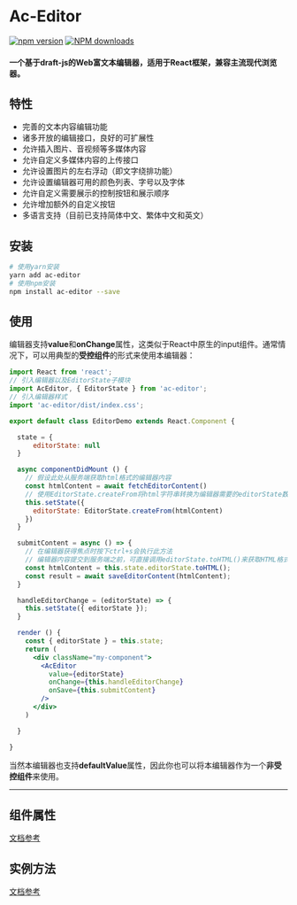 # Ac-Editor

[![npm version](https://img.shields.io/npm/v/ac-editor.svg)](https://www.npmjs.com/package/ac-editor)
[![NPM downloads](http://img.shields.io/npm/dt/ac-editor.svg?style=flat)](https://npmjs.org/package/ac-editor)


#### 一个基于draft-js的Web富文本编辑器，适用于React框架，兼容主流现代浏览器。


## 特性
- 完善的文本内容编辑功能
- 诸多开放的编辑接口，良好的可扩展性
- 允许插入图片、音视频等多媒体内容
- 允许自定义多媒体内容的上传接口
- 允许设置图片的左右浮动（即文字绕排功能）
- 允许设置编辑器可用的颜色列表、字号以及字体
- 允许自定义需要展示的控制按钮和展示顺序
- 允许增加额外的自定义按钮
- 多语言支持（目前已支持简体中文、繁体中文和英文）

## 安装
```bash
# 使用yarn安装
yarn add ac-editor
# 使用npm安装
npm install ac-editor --save
```
## 使用

编辑器支持**value**和**onChange**属性，这类似于React中原生的input组件。通常情况下，可以用典型的**受控组件**的形式来使用本编辑器：

```jsx
import React from 'react';
// 引入编辑器以及EditorState子模块
import AcEditor, { EditorState } from 'ac-editor';
// 引入编辑器样式
import 'ac-editor/dist/index.css';

export default class EditorDemo extends React.Component {

  state = {
      editorState: null
  }

  async componentDidMount () {
    // 假设此处从服务端获取html格式的编辑器内容
    const htmlContent = await fetchEditorContent()
    // 使用EditorState.createFrom将html字符串转换为编辑器需要的editorState数据
    this.setState({
      editorState: EditorState.createFrom(htmlContent)
    })
  }

  submitContent = async () => {
    // 在编辑器获得焦点时按下ctrl+s会执行此方法
    // 编辑器内容提交到服务端之前，可直接调用editorState.toHTML()来获取HTML格式的内容
    const htmlContent = this.state.editorState.toHTML();
    const result = await saveEditorContent(htmlContent);
  }

  handleEditorChange = (editorState) => {
    this.setState({ editorState });
  }

  render () {
    const { editorState } = this.state;
    return (
      <div className="my-component">
        <AcEditor
          value={editorState}
          onChange={this.handleEditorChange}
          onSave={this.submitContent}
        />
      </div>
    )

  }

}
```

当然本编辑器也支持**defaultValue**属性，因此你也可以将本编辑器作为一个**非受控组件**来使用。

-------

## 组件属性

[文档参考](https://www.yuque.com/margox/be/gz44tn)

## 实例方法

[文档参考](https://www.yuque.com/margox/be/mrgy92)